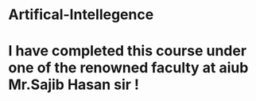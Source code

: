 # Artifical-Intellegence
# I have completed this course under one of the renowned faculty at aiub Mr.Sajib Hasan sir !
